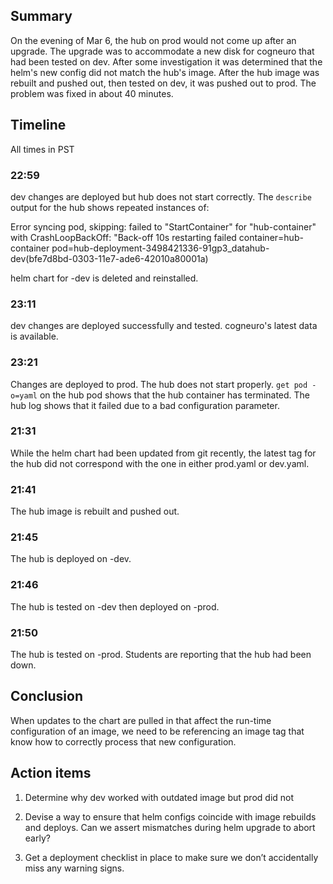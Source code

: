 ## Summary ##

On the evening of Mar 6, the hub on prod would not come up after an upgrade. The upgrade was to accommodate a new disk for cogneuro that had been tested on dev. After some investigation it was determined that the helm's new config did not match the hub's image. After the hub image was rebuilt and pushed out, then tested on dev, it was pushed out to prod. The problem was fixed in about 40 minutes.

## Timeline ##

All times in PST

### 22:59 ###

dev changes are deployed but hub does not start correctly. The `describe` output for the hub shows repeated instances of:

Error syncing pod, skipping: failed to "StartContainer" for "hub-container" with CrashLoopBackOff: "Back-off 10s restarting failed container=hub-container pod=hub-deployment-3498421336-91gp3_datahub-dev(bfe7d8bd-0303-11e7-ade6-42010a80001a)

helm chart for -dev is deleted and reinstalled.

### 23:11 ###

dev changes are deployed successfully and tested. cogneuro's latest data is available.

### 23:21 ###

Changes are deployed to prod. The hub does not start properly. `get pod -o=yaml` on the hub pod shows that the hub container has terminated. The hub log shows that it failed due to a bad configuration parameter.

### 21:31 ###

While the helm chart had been updated from git recently, the latest tag for the hub did not correspond with the one in either prod.yaml or dev.yaml.

### 21:41 ###

The hub image is rebuilt and pushed out.

### 21:45 ###

The hub is deployed on -dev.

### 21:46 ###

The hub is tested on -dev then deployed on -prod.

### 21:50 ###

The hub is tested on -prod. Students are reporting that the hub had been down.

## Conclusion ##

When updates to the chart are pulled in that affect the run-time configuration of an image, we need to be referencing an image tag that know how to correctly process that new configuration.

## Action items ##

1. Determine why dev worked with outdated image but prod did not

2. Devise a way to ensure that helm configs coincide with image rebuilds and deploys. Can we assert mismatches during helm upgrade to abort early?

3. Get a deployment checklist in place to make sure we don’t accidentally miss any warning signs.
